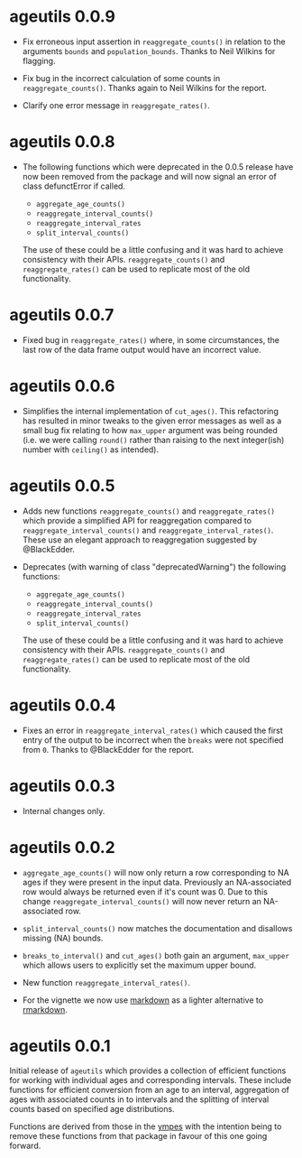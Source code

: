 # ageutils 0.0.9

* Fix erroneous input assertion in `reaggregate_counts()` in relation to
  the arguments `bounds` and `population_bounds`. Thanks to Neil Wilkins for
  flagging.
  
* Fix bug in the incorrect calculation of some counts in `reaggregate_counts()`.
  Thanks again to Neil Wilkins for the report.
  
* Clarify one error message in `reaggregate_rates()`.

# ageutils 0.0.8

* The following functions which were deprecated in the 0.0.5 release have now
  been removed from the package and will now signal an error of class
  defunctError if called.

    - `aggregate_age_counts()`
    - `reaggregate_interval_counts()`
    - `reaggregate_interval_rates`
    - `split_interval_counts()`
  
  The use of these could be a little confusing and it was hard to achieve
  consistency with their APIs. `reaggregate_counts()` and `reaggregate_rates()`
  can be used to replicate most of the old functionality.

# ageutils 0.0.7

* Fixed bug in `reaggregate_rates()` where, in some circumstances, the last
  row of the data frame output would have an incorrect value.

# ageutils 0.0.6

* Simplifies the internal implementation of `cut_ages()`. This refactoring has
  resulted in minor tweaks to the given error messages as well as a small bug 
  fix relating to how `max_upper` argument was being rounded (i.e. we were
  calling `round()` rather than raising to the next integer(ish) number with
  `ceiling()` as intended).

# ageutils 0.0.5

* Adds new functions `reaggregate_counts()` and `reaggregate_rates()` which
  provide a simplified API for reaggregation compared to
  `reaggregate_interval_counts()` and `reaggregate_interval_rates()`. These
  use an elegant approach to reaggregation suggested by @BlackEdder.
  
* Deprecates (with warning of class "deprecatedWarning") the following functions:

    - `aggregate_age_counts()`
    - `reaggregate_interval_counts()`
    - `reaggregate_interval_rates`
    - `split_interval_counts()`
  
  The use of these could be a little confusing and it was hard to achieve
  consistency with their APIs. `reaggregate_counts()` and `reaggregate_rates()`
  can be used to replicate most of the old functionality.
  
# ageutils 0.0.4

* Fixes an error in `reaggregate_interval_rates()` which caused the first entry
  of the output to be incorrect when the `breaks` were not specified from `0`.
  Thanks to @BlackEdder for the report.

# ageutils 0.0.3

* Internal changes only.

# ageutils 0.0.2

*  `aggregate_age_counts()` will now only return a row corresponding to NA ages
  if they were present in the input data. Previously an NA-associated row would
  always be returned even if it's count was 0. Due to this change
  `reaggregate_interval_counts()` will now never return an NA-associated row.

* `split_interval_counts()` now matches the documentation and disallows missing
  (NA) bounds.

* `breaks_to_interval()` and `cut_ages()` both gain an argument, `max_upper`
  which allows users to explicitly set the maximum upper bound.
  
* New function `reaggregate_interval_rates()`.

* For the vignette we now use
  [markdown](https://cran.r-project.org/package=markdown) as a lighter
  alternative to [rmarkdown](https://cran.r-project.org/package=rmarkdown).

# ageutils 0.0.1

Initial release of `ageutils` which provides a collection of efficient functions
for working with individual ages and corresponding intervals. These include
functions for efficient conversion from an age to an interval, aggregation of
ages with associated counts in to intervals and the splitting of interval counts
based on specified age distributions.

Functions are derived from those in the
[ympes](https://cran.r-project.org/package=ympes) with the intention being to
remove these functions from that package in favour of this one going forward.

